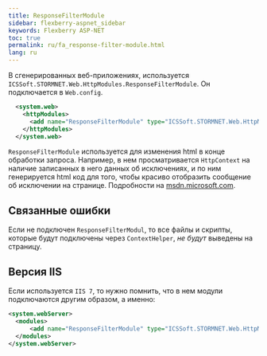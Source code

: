```yaml
---
title: ResponseFilterModule
sidebar: flexberry-aspnet_sidebar
keywords: Flexberry ASP-NET
toc: true
permalink: ru/fa_response-filter-module.html
lang: ru
---
```


В сгенерированных веб-приложениях, используется `ICSSoft.STORMNET.Web.HttpModules.ResponseFilterModule`. Он подключается в `Web.config`.

```xml
  <system.web>
    <httpModules>
      <add name="ResponseFilterModule" type="ICSSoft.STORMNET.Web.HttpModules.ResponseFilterModule, ICSSoft.STORMNET.Web.HttpModules"/>
    </httpModules>
  </system.web>
```

`ResponseFilterModule` используется для изменения html в конце обработки запроса. Например, в нем просматривается `HttpContext` на наличие записанных в него данных об исключениях, и по ним генерируется html код для того, чтобы красиво отобразить сообщение об исключении на странице. Подробности на [msdn.microsoft.com](http://msdn.microsoft.com/ru-ru/library/system.web.httpresponse.filter.aspx).

## Связанные ошибки

Если не подключен `ResponseFilterModul`, то все файлы и скрипты, которые будут подключены через `ContextHelper`, _не будут_ выведены на страницу.

## Версия IIS

Если используется `IIS 7`, то нужно помнить, что в нем модули подключаются другим образом, а именно:

```xml
<system.webServer>    
  <modules>    
      <add name="ResponseFilterModule" type="ICSSoft.STORMNET.Web.HttpModules.ResponseFilterModule, ICSSoft.STORMNET.Web.HttpModules"/>
  </modules>    
</system.webServer>  
```
